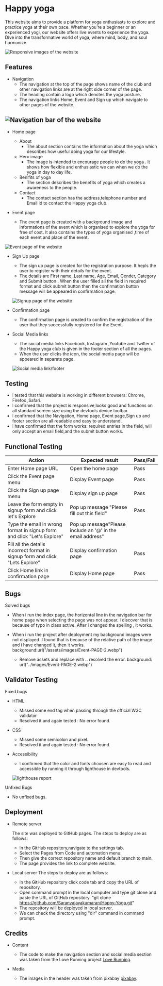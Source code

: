 # Happy yoga
This website aims to provide a platform for yoga enthusiasts to explore and practice yoga at their own pace. Whether you're a beginner or an experienced yogi, our website offers live events to experience the yoga. Dive into the transformative world of yoga, where mind, body, and soul harmonize. 


![Responsive images of the website](https://raw.githubusercontent.com/Saranyajayakumaran/Happy-Yoga/main/assets/images/screenshot-responsive-n%20.webp)

## Features

- Navigation
    - The navigation at the top of the page shows name of the club and other navigation links are at the right side corner of the page.
    - The heading contain a logo which denotes the yoga posture.
    - The navigation links Home, Event and Sign up which navigate to other pages of the website.
    
![Navigation bar of the website](https://raw.githubusercontent.com/Saranyajayakumaran/Happy-Yoga/main/assets/images/screenshot-navigation.webp)
---
- Home page

    - About
        - The about section contains the information about the yoga which describes how useful doing yoga for our lifestyle.
    - Hero image
        - The image is intended to encourage people to do the yoga . It shows how flexible and enthusiastic we can when we do the yoga in day to day life.
    -   Benifits of yoga
        -  The section describes the benefits of yoga which creates a awareness to the people.
    - Contact
        - The contact section has the address,telephone number and Email id to contact the Happy yoga club.

- Event page
    - The event page is created with a background image and informations of the event which is organised to explore the yoga for free of cost. It also contains the types of yoga organised ,time of each event and place of the event.  

![Event page of the website](<https://raw.githubusercontent.com/Saranyajayakumaran/Happy-Yoga/main/assets/images/screenshot event page.webp>)


- Sign Up page
    - The sign up page is created for the registration purpose. It hepls the user to register with their details for the event.
    - The details are First name, Last name, Age, Email, Gender, Category and Submit button . When the user filled all the field in required format and click submit button then the confirmation button message will be appeared in confirmation page.

   ![Signup page of the website]( https://raw.githubusercontent.com/Saranyajayakumaran/Happy-Yoga/main/assets/images/screenshot-signup.webp)

- Confirmation page
    - The confirmation page is created to confirm the registration of the user that they successfully registered for the Event.


- Social Media links
    - The social media links Facebook, Instagram ,Youtube and Twitter of the Happy yoga club is given in the footer section of all the pages. 
    - When the user clicks the icon, the social media page will be appeared in separate page.
   
    ![Social media link/footer](https://raw.githubusercontent.com/Saranyajayakumaran/Happy-Yoga/main/assets/images/screenshot-footer.webp)



## Testing
- I tested that this website is working in different browsers: Chrome, Firefox ,Safari.
- I confirmed that the project is responsive,looks good and functions on all standard screen size using the devtools device toolbar.
- I confirmed that the Navigation, Home page, Event page,Sign up and footer section are all readable and easy to understand.
- I have confirmed that the form works: required entries in the field, will only accept an email field,and the submit button works.

## Functional Testing


| Action      | Expected result  | Pass/Fail     |
|------------|------|----------------|
| Enter Home page URL  | Open the home page   | Pass|
| Click the Event page menu | Display Event page   | Pass|
| Click the Sign up page menu  | Display sign up page  | Pass |
| Leave the form empty in signup form and click let's Explore|Pop up message "Please fill out this field"|Pass|
| Type the email in wrong format in signup form and click "Let's Explore"|Pop up message"Please include an '@' in the email address" 
|Fill all the details incorrect format in signup form and click "Lets Explore"|Display confirmation page|Pass|
|Click Home link in confirmation page|Display Home page|Pass|



## Bugs
Solved bugs
- When  i run the index page, the horizontal line in the navigation bar for home page when selecting the page was not appear. I discover that is because of typo in class active. After i changed the spelling , it works.
- When i run the project after deployment my background images were not displayed. I found that is because of the relative path of the image and i have changed it, then it works.
        background:url("/assets/images/Event-PAGE-2.webp")
        
    - Remove assets and replace with .. resolved the error.
        background: url("../images/Event-PAGE-2.webp")

## Validator Testing
Fixed bugs
- HTML
    - Missed some end tag when passing through the official W3C validator
    - Resolved it and again tested : No error found.
- CSS
    - Missed some semicolon and pixel.
    - Resolved it and again tested : No error found.
- Accessibility
    - I confirmed that the color and fonts choosen are easy to read and accessible by running it through lighthouse in devtools.

    ![lighthouse report](https://raw.githubusercontent.com/Saranyajayakumaran/Happy-Yoga/main/assets/images/screenshot-report.webp)

Unfixed Bugs
- No unfixed bugs.


## Deployment
 - Remote server

    The site was deployed to GitHub pages. The steps to deploy are as follows:
    - In the GitHub repository,navigate to the settings tab.
    - Select the Pages from Code and automation menu.
    - Then give the correct repository name and default branch to main.
    - The page provides the link to complete website.
- Local server
    The steps to deploy are as follows:
    - In the GitHub repository click code tab and copy the URL of repository.
    - Open command prompt in the local computer and type git clone and paste the URL of GitHub repository.
         "git clone https://github.com/Saranyajayakumaran/Happy-Yoga.git"
    - The repository will be deployed in local server.
    - We can check the directory using "dir" command in command prompt. 

## Credits
- Content
    - The code to make the navigation section and social media section was taken from the Love Running  project [Love Running](https://code-institute-org.github.io/love-running-2.0.).

- Media
    - The images in the header was taken from pixabay [pixabay](https://pixabay.com.).
    

